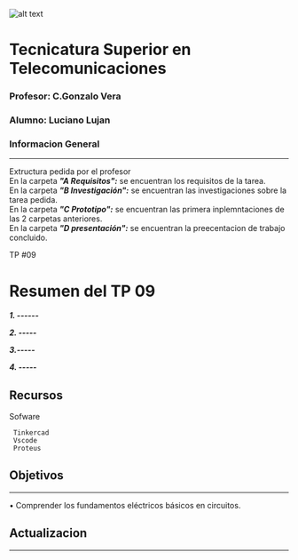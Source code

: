 ![alt text](/Recursos/visuales/caratula.png)
# Tecnicatura Superior en Telecomunicaciones
### Profesor: C.Gonzalo Vera   
### Alumno: Luciano Lujan

### Informacion General
***
Extructura pedida por el profesor  
En la carpeta ***"A Requisitos":*** se encuentran los requisitos de la tarea.   
En la carpeta ***"B Investigación":*** se encuentran las investigaciones sobre la tarea pedida.  
En la carpeta ***"C Prototipo":*** se encuentran las primera inplemntaciones de las 2 carpetas anteriores.   
En la carpeta ***"D presentación":*** se encuentran la preecentacion de trabajo concluido.  

TP #09
 
# Resumen del TP 09
***1. ------***  

***2. -----***   

***3.-----*** 

***4. -----***  



## Recursos
Sofware 
```
 Tinkercad
 Vscode
 Proteus
```
## Objetivos
***
• Comprender los fundamentos eléctricos básicos en circuitos.  

## Actualizacion
***
